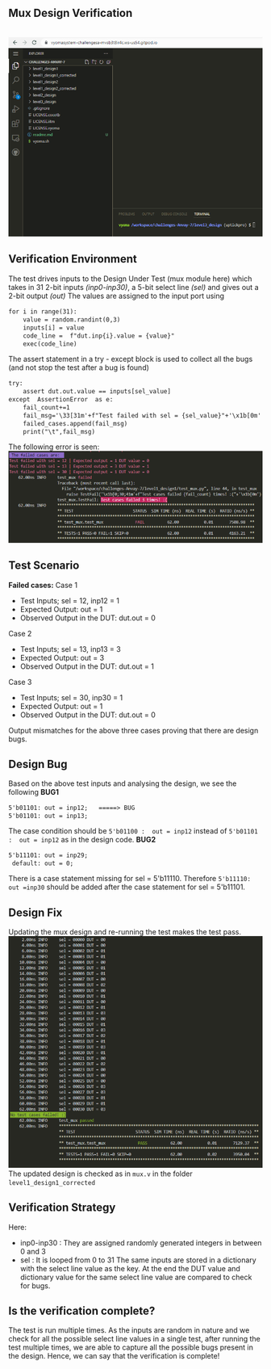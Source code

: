 ## Mux Design Verification 
<br />
<img src="./images/gitpod.PNG" alt="gitpod" />
<br />

## Verification Environment

The test drives inputs to the Design Under Test (mux module here) which takes in  31 2-bit inputs *(inp0-inp30)*, a 5-bit select line *(sel)* and gives out a 2-bit output *(out)*
The values are assigned to the input port using

    for i in range(31):
	    value = random.randint(0,3)
	    inputs[i] = value
	    code_line =  f"dut.inp{i}.value = {value}"
	    exec(code_line)

The assert statement in a try - except block is used to collect all the bugs (and not stop the test after a bug is found)

    try:
	    assert dut.out.value == inputs[sel_value]
    except  AssertionError  as e:
    	fail_count+=1
	    fail_msg='\33[31m'+f"Test failed with sel = {sel_value}"+'\x1b[0m'
	    failed_cases.append(fail_msg)
	    print("\t",fail_msg)
The following error is seen:
<br />
<img src="./images/mux_error.PNG" alt="Mux error" />
<br />
## Test Scenario

**Failed cases:**
Case 1
 - Test Inputs; sel = 12, inp12 = 1
- Expected Output: out = 1
 - Observed Output in the DUT: dut.out = 0

Case 2
 - Test Inputs; sel = 13, inp13 = 3
- Expected Output: out = 3
 - Observed Output in the DUT: dut.out = 1

Case 3
 - Test Inputs; sel = 30, inp30 = 1
- Expected Output: out = 1
 - Observed Output in the DUT: dut.out = 0

Output mismatches for the above three cases proving that there are design bugs.

## Design Bug
Based on the above test inputs and analysing the design, we see the following
**BUG1**

    5'b01101: out = inp12;   =====> BUG
    5'b01101: out = inp13;
    
The case condition should be `5'b01100 :  out = inp12` instead of  `5'b01101 :  out = inp12` as in the design code.
**BUG2**

    5'b11101: out = inp29;
     default: out = 0;
There is a case statement missing for sel = 5'b11110. Therefore `5'b11110: out =inp30` should be added after the case statement for sel = 5'b11101.

## Design Fix
Updating the mux design and re-running the test makes the test pass.
<br />
<img src="./images/mux_correct.PNG" alt="Mux proper" />
<br />
The updated design is checked as in `mux.v` in the folder `level1_design1_corrected`

## Verification Strategy
Here:
 - inp0-inp30 : They are assigned randomly generated integers in between 0 and 3
 - sel : It is looped from 0 to 31
The same inputs are stored in a dictionary with the select line value as the key. At the end the DUT value and dictionary value for the same select line value are compared to check for bugs.

## Is the verification complete?
The test is run multiple times. As the inputs are random in nature and we check for all the possible select line values in a single test, after running the test multiple times, we are able to capture all the possible bugs present in the design. Hence, we can say that the verification is complete!